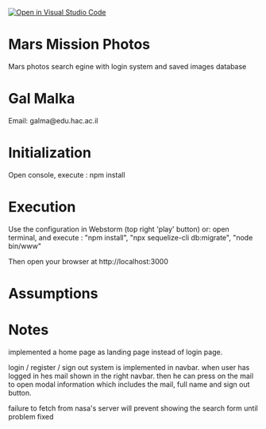 [![Open in Visual Studio Code](https://classroom.github.com/assets/open-in-vscode-f059dc9a6f8d3a56e377f745f24479a46679e63a5d9fe6f495e02850cd0d8118.svg)](https://classroom.github.com/online_ide?assignment_repo_id=6595333&assignment_repo_type=AssignmentRepo)
# Mars Mission Photos
Mars photos search egine with login system and saved images database

<h1>Gal Malka</h1>
<p>Email: galma@edu.hac.ac.il</p>

<h1>Initialization</h1>
<p>
Open console, execute : npm install
</p>

<h1>Execution</h1>
<p>Use the configuration in Webstorm (top right 'play' button) or: open terminal,
and execute : "npm install", "npx sequelize-cli db:migrate", "node bin/www" </p>
<p>
Then open your browser at http://localhost:3000
</p>

<h1>Assumptions</h1>
<p>
  
</p>

<h1>Notes</h1>
<p>
implemented a home page as landing page instead of login page.
</p>
<p>
login / register / sign out system is implemented in navbar. when user has logged in
hes mail shown in the right navbar. then he can press on the mail to open modal information
which includes the mail, full name and sign out button.
</p>
<p>
failure to fetch from nasa's server will prevent showing the search form until problem fixed
</p>
